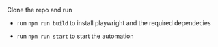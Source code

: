 Clone the repo and run

- run `npm run build` to install playwright and the required dependecies

- run `npm run start` to start the automation

